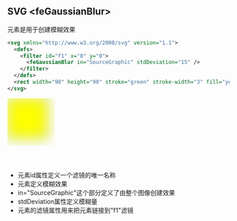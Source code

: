 ## SVG \<feGaussianBlur>

<feGaussianBlur> 元素是用于创建模糊效果

```xml
<svg xmlns="http://www.w3.org/2000/svg" version="1.1">
  <defs>
    <filter id="f1" x="0" y="0">
      <feGaussianBlur in="SourceGraphic" stdDeviation="15" />
    </filter>
  </defs>
  <rect width="90" height="90" stroke="green" stroke-width="3" fill="yellow" filter="url(#f1)" />
</svg>
```

<svg xmlns="http://www.w3.org/2000/svg" version="1.1">
  <defs>
    <filter id="f1" x="0" y="0">
      <feGaussianBlur in="SourceGraphic" stdDeviation="15" />
    </filter>
  </defs>
  <rect width="90" height="90" stroke="green" stroke-width="3" fill="yellow" filter="url(#f1)" />
</svg>

- <filter>元素id属性定义一个滤镜的唯一名称
- <feGaussianBlur>元素定义模糊效果
- in="SourceGraphic"这个部分定义了由整个图像创建效果
- stdDeviation属性定义模糊量
- <rect>元素的滤镜属性用来把元素链接到"f1"滤镜